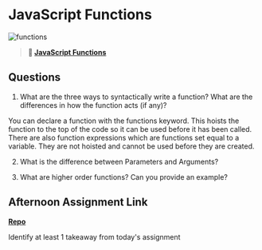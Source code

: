 # JavaScript Functions

![functions](https://bcw.blob.core.windows.net/public/img/function-anatomy.jpg)

> **📖 [JavaScript Functions](https://codeworksacademy.com/fs-student-guide/resources/wk2/02-Functions)**

## Questions

1. What are the three ways to syntactically write a function? What are the differences in how the function acts (if any)?

You can declare a function with the functions keyword. This hoists the function to the top of the code so it can be used before it has been called. There are also function expressions which are functions set equal to a variable. They are not hoisted and cannot be used before they are created. 

2. What is the difference between Parameters and Arguments?

3. What are higher order functions? Can you provide an example?

## Afternoon Assignment Link

**[Repo](https://github.com/Luke-Yost/<ASSIGNMENT_REPO>)**

Identify at least 1 takeaway from today's assignment
